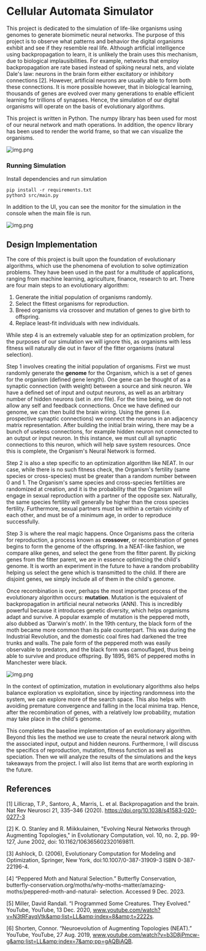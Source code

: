 # Cellular Automata Simulator

This project is dedicated to the simulation of life-like organisms using genomes to generate
biomimetic neural networks. The purpose of this project is to observe what patterns and behavior
the digital organisms exhibit and see if they resemble real life. Although artificial 
intelligence using backpropagation to learn, it is unlikely the brain uses this 
mechanism, due to biological implausibilities. For example, networks that employ 
backpropagation are rate based instead of spiking neural nets, and violate Dale's
law: neurons in the brain form either excitatory or inhibitory connections [2]. However, 
artificial neurons are usually able to form both these connections. It is more possible
however, that in biological learning, thousands of genes are evolved over many 
generations to enable efficient learning for trillions of synapses. Hence, the simulation
of our digital organisms will operate on the basis of evolutionary algorithms.

This project is written in Python. The numpy library has been used for most of our neural
network and math operations. In addition, the opencv library has been used to render the
world frame, so that we can visualize the organisms.

![img.png](assets/ui_ex.png)

### Running Simulation

Install dependencies and run simulation
```
pip install -r requirements.txt
python3 src/main.py
```

In addition to the UI, you can see the monitor for the simulation in the console when 
the main file is run.

![img.png](assets/monitor.png)

## Design Implementation

The core of this project is built upon the foundation of evolutionary algorithms, which use
the phenomena of evolution to solve optimization problems. They have been 
used in the past for a multitude of applications, ranging from machine learning, 
agriculture, finance, research to art. There are four main steps to an evolutionary 
algorithm:

1. Generate the initial population of organisms randomly.
2. Select the fittest organisms for reproduction.
3. Breed organisms via crossover and mutation of genes to give birth to offspring.
4. Replace least-fit individuals with new individuals.

While step 4 is an extremely valuable step for an optimization problem, for the purposes
of our simulation we will ignore this, as organisms with less fitness will naturally
die out in favor of the fitter organisms (natural selection). 

Step 1 involves creating the initial population of organisms. First we must randomly
generate the **genome** for the Organism, which is a set of genes for the organism (defined
gene length). One gene can be thought of as a synaptic connection (with weight) between a source and 
sink neuron. We have a defined set of input and output neurons, as well as an arbitrary number of 
hidden neurons (set in .env file). For the time being, we do not allow any self 
and feedback connections. Once we have defined our genome, we can then build the brain
wiring. Using the genes (i.e. prospective synaptic connections) we connect the 
neurons in an adjacency matrix representation. After building the initial brain wiring, 
there may be a bunch of useless connections, for example hidden neuron not connected
to an output or input neuron. In this instance, we must cull all synaptic connections 
to this neuron, which will help save system resources. Once this is complete, the 
Organism's Neural Network is formed.

Step 2 is also a step specific to an optimization algorithm like NEAT. In our case, while there is
no such fitness check, the Organism's fertility (same species or cross-species) must be greater than
a random number between 0 and 1. The Organism's same species and cross-species fertilities 
are randomized at creation, and it is the probability that the Organism will engage in
sexual reproduction with a partner of the opposite sex. Naturally, the same species fertility
will generally be higher than the cross species fertility. Furthermore, sexual partners must be
within a certain vicinity of each other, and must be of a minimum age, in order to reproduce
successfully.

Step 3 is where the real magic happens. Once Organisms pass the criteria for reproduction, 
a process known as **crossover**, or recombination of genes begins to form the genome of the 
offspring. In a NEAT-like fashion, we compare alike genes, and select the gene from the 
fitter parent. By picking genes from the fitter parent, we are in essence optimizing the 
child's genome. It is worth an experiment in the future to have a random probability 
helping us select the gene which is transmitted to the child. If there are disjoint genes, 
we simply include all of them in the child's genome. 

Once recombination is over, perhaps the
most important process of the evolutionary algorithm occurs: **mutation**. Mutation is the equivalent 
of backpropagation in artificial neural networks (ANN). This is incredibly powerful because 
it introduces genetic diversity, which helps organisms adapt and survive. A popular 
example of mutation is the peppered moth, also dubbed as 'Darwin's moth'. In the 19th century,
the black form of the moth became more common than its pale counterpart. This was during the 
Industrial Revolution, and the domestic coal fires had darkened the tree trunks and walls. 
The pale form of the peppered moth was easily observable to predators, and the black 
form was camouflaged, thus being able to survive and produce offspring. By 1895, 98% of peppered moths
in Manchester were black.

![img.png](assets/black_peppered_moth.png)

In the context of optimization, mutation in evolutionary algorithms also 
helps balance exploration vs exploitation, since by injecting randomness into the system, we 
can explore more of the search space. This also helps with avoiding premature convergence and
falling in the local minima trap. Hence, after the recombination of genes, with a relatively
low probability, mutation may take place in the child's genome.

This completes the baseline implementation of an evolutionary algorithm. Beyond this lies 
the method we use to create the neural network along with the associated input, 
output and hidden neurons. Furthermore, I will discuss the specifics of reproduction, mutation,
fitness function as well as speciation. Then we will analyze the results of the simulations and the
keys takeaways from the project. I will also list items that are worth exploring in the 
future.

## References

[1] Lillicrap, T.P., Santoro, A., Marris, L. et al. Backpropagation and the brain. Nat Rev 
Neurosci 21, 335–346 (2020). https://doi.org/10.1038/s41583-020-0277-3

[2] K. O. Stanley and R. Miikkulainen, "Evolving Neural Networks through Augmenting 
Topologies," in Evolutionary Computation, vol. 10, no. 2, pp. 99-127, June 2002, 
doi: 10.1162/106365602320169811.

[3] Ashlock, D. (2006), Evolutionary Computation for Modeling and Optimization, 
Springer, New York, doi:10.1007/0-387-31909-3 ISBN 0-387-22196-4.

[4] “Peppered Moth and Natural Selection.” Butterfly Conservation, 
butterfly-conservation.org/moths/why-moths-matter/amazing-moths/peppered-moth-and-natural-
selection. Accessed 9 Dec. 2023. 

[5] Miller, David Randall. “I Programmed Some Creatures. They Evolved.” 
YouTube, YouTube, 13 Dec. 2020, www.youtube.com/watch?v=N3tRFayqVtk&amp;list=LL&amp;index=8&amp;t=2222s. 

[6] Shorten, Connor. “Neuroevolution of Augmenting Topologies (NEAT).” 
YouTube, YouTube, 27 Aug. 2019, www.youtube.com/watch?v=b3D8jPmcw-g&amp;list=LL&amp;index=7&amp;pp=gAQBiAQB. 